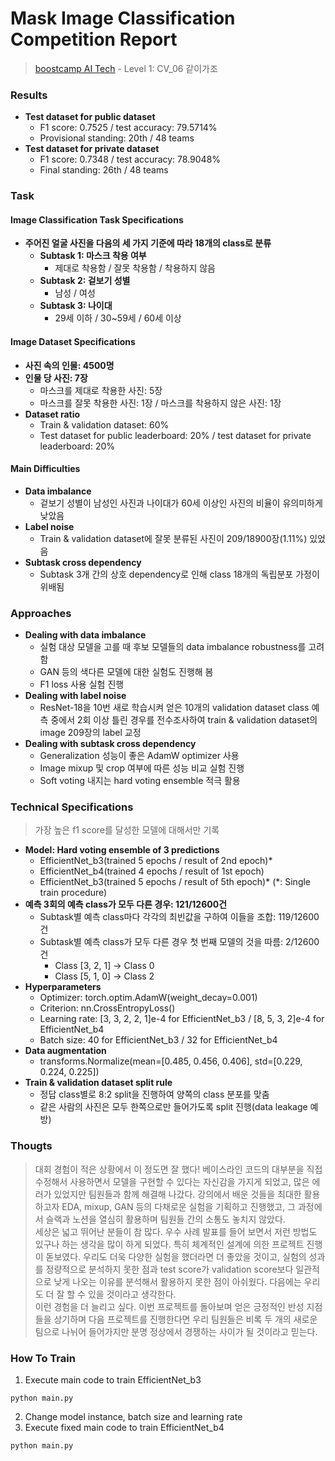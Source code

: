# Mask Image Classification Competition Report

> [boostcamp AI Tech](https://boostcamp.connect.or.kr) - Level 1: CV_06 같이가조

### Results

  * **Test dataset for public dataset**
    * F1 score: 0.7525 / test accuracy: 79.5714%
    * Provisional standing: 20th / 48 teams
  * **Test dataset for private dataset**
    * F1 score: 0.7348 / test accuracy: 78.9048%
    * Final standing: 26th / 48 teams

### Task

#### Image Classification Task Specifications

  * **주어진 얼굴 사진을 다음의 세 가지 기준에 따라 18개의 class로 분류**
    * **Subtask 1: 마스크 착용 여부**
      * 제대로 착용함 / 잘못 착용함 / 착용하지 않음
    * **Subtask 2: 겉보기 성별**
      * 남성 / 여성
    * **Subtask 3: 나이대**
      * 29세 이하 / 30~59세 / 60세 이상

#### Image Dataset Specifications

  * **사진 속의 인물: 4500명**
  * **인물 당 사진: 7장**
    * 마스크를 제대로 착용한 사진: 5장
    * 마스크를 잘못 착용한 사진: 1장 / 마스크를 착용하지 않은 사진: 1장
  * **Dataset ratio**
    * Train & validation dataset: 60%
    * Test dataset for public leaderboard: 20% / test dataset for private leaderboard: 20%

#### Main Difficulties

  * **Data imbalance**
    * 겉보기 성별이 남성인 사진과 나이대가 60세 이상인 사진의 비율이 유의미하게 낮았음
  * **Label noise**
    * Train & validation dataset에 잘못 분류된 사진이 209/18900장(1.11%) 있었음
  * **Subtask cross dependency**
    * Subtask 3개 간의 상호 dependency로 인해 class 18개의 독립분포 가정이 위배됨

### Approaches

  * **Dealing with data imbalance**
    * 실험 대상 모델을 고를 때 후보 모델들의 data imbalance robustness를 고려함
    * GAN 등의 색다른 모델에 대한 실험도 진행해 봄
    * F1 loss 사용 실험 진행
  * **Dealing with label noise**
    * ResNet-18을 10번 새로 학습시켜 얻은 10개의 validation dataset class 예측 중에서 2회 이상 틀린 경우를 전수조사하여 train & validation dataset의 image 209장의 label 교정
  * **Dealing with subtask cross dependency**
    * Generalization 성능이 좋은 AdamW optimizer 사용
    * Image mixup 및 crop 여부에 따른 성능 비교 실험 진행
    * Soft voting 내지는 hard voting ensemble 적극 활용

### Technical Specifications

> 가장 높은 f1 score를 달성한 모델에 대해서만 기록

  * **Model: Hard voting ensemble of 3 predictions**
    * EfficientNet_b3(trained 5 epochs / result of 2nd epoch)*
    * EfficientNet_b4(trained 4 epochs / result of 1st epoch)
    * EfficientNet_b3(trained 5 epochs / result of 5th epoch)* (\*: Single train procedure)
  * **예측 3회의 예측 class가 모두 다른 경우: 121/12600건**
    * Subtask별 예측 class마다 각각의 최빈값을 구하여 이들을 조합: 119/12600건
    * Subtask별 예측 class가 모두 다른 경우 첫 번째 모델의 것을 따름: 2/12600건
      * Class [3, 2, 1] -> Class 0
      * Class [5, 1, 0] -> Class 2
  * **Hyperparameters**
    * Optimizer: torch.optim.AdamW(weight_decay=0.001)
    * Criterion: nn.CrossEntropyLoss()
    * Learning rate: [3, 3, 2, 2, 1]e-4 for EfficientNet_b3 / [8, 5, 3, 2]e-4 for EfficientNet_b4
    * Batch size: 40 for EfficientNet_b3 / 32 for EfficientNet_b4
  * **Data augmentation**
    * transforms.Normalize(mean=[0.485, 0.456, 0.406], std=[0.229, 0.224, 0.225])
  * **Train & validation dataset split rule**
    * 정답 class별로 8:2 split을 진행하여 양쪽의 class 분포를 맞춤
    * 같은 사람의 사진은 모두 한쪽으로만 들어가도록 split 진행(data leakage 예방)

### Thougts

> 대회 경험이 적은 상황에서 이 정도면 잘 했다! 베이스라인 코드의 대부분을 직접 수정해서 사용하면서 모델을 구현할 수 있다는 자신감을 가지게 되었고, 많은 에러가 있었지만 팀원들과 함께 해결해 나갔다. 강의에서 배운 것들을 최대한 활용하고자 EDA, mixup, GAN 등의 다채로운 실험을 기획하고 진행했고, 그 과정에서 슬랙과 노션을 열심히 활용하며 팀원들 간의 소통도 놓치지 않았다. <br>
> 세상은 넓고 뛰어난 분들이 참 많다. 우수 사례 발표를 들어 보면서 저런 방법도 있구나 하는 생각을 많이 하게 되었다. 특히 체계적인 설계에 의한 프로젝트 진행이 돋보였다. 우리도 더욱 다양한 실험을 했더라면 더 좋았을 것이고, 실험의 성과를 정량적으로 분석하지 못한 점과 test score가 validation score보다 일관적으로 낮게 나오는 이유를 분석해서 활용하지 못한 점이 아쉬웠다. 다음에는 우리도 더 잘 할 수 있을 것이라고 생각한다. <br>
> 이런 경험을 더 늘리고 싶다. 이번 프로젝트를 돌아보며 얻은 긍정적인 반성 지점들을 상기하며 다음 프로젝트를 진행한다면 우리 팀원들은 비록 두 개의 새로운 팀으로 나뉘어 들어가지만 분명 정상에서 경쟁하는 사이가 될 것이라고 믿는다.

### How To Train

1. Execute main code to train EfficientNet_b3

```shell
python main.py
```

2. Change model instance, batch size and learning rate
3. Execute fixed main code to train EfficientNet_b4

```shell
python main.py
```

